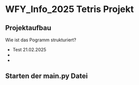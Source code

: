 # WFY_Info_2025 Tetris Projekt
 ## Projektaufbau 
 Wie ist das Pogramm strukturiert?
 - Test 21.02.2025
 -
 -

 ## Starten der main.py Datei
